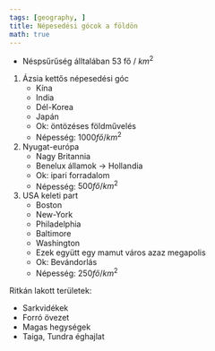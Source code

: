 ```yaml
---
tags: [geography, ] 
title: Népesedési gócok a földön
math: true
---
```

- Néspsűrűség álltalában 53 fő / $km^2$

1. Ázsia kettős népesedési góc
	- Kína
	- India
	- Dél-Korea
	- Japán
	- Ok: öntözéses földművelés
	- Népesség: $1000 fő/km^2$
2. Nyugat-európa
	- Nagy Britannia
	- Benelux államok -> Hollandia
	- Ok: ipari forradalom
	- Népesség: $500 fő/km^2$
3. USA keleti part
	- Boston
	- New-York
	- Philadelphia
	- Baltimore
	- Washington
	- Ezek együtt egy mamut város azaz megapolis
	- Ok: Bevándorlás
	- Népesség: $250 fő/km^2$

Ritkán lakott területek:
- Sarkvidékek
- Forró övezet
- Magas hegységek
- Taiga, Tundra éghajlat

